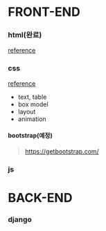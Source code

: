 # FRONT-END
### html(완료)
[reference](https://developer.mozilla.org/ko/)

### css
[reference](https://www.codingfactory.net/)
* text, table
* box model
* layout
* animation   

#### bootstrap(예정)
>https://getbootstrap.com/

### js   

# BACK-END
### django

